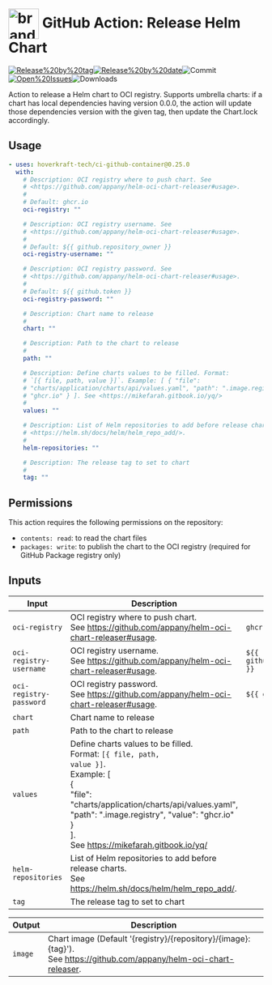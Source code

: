 <!-- start title -->

# <img src=".github/ghadocs/branding.svg" width="60px" align="center" alt="branding<icon:upload-cloud color:gray-dark>" /> GitHub Action: Release Helm Chart

<!-- end title -->
<!--
// jscpd:ignore-start
-->
<!-- markdownlint-disable MD013 -->
<!-- start badges -->

<a href="https%3A%2F%2Fgithub.com%2Fhoverkraft-tech%2Fci-github-container%2Freleases%2Flatest"><img src="https://img.shields.io/github/v/release/hoverkraft-tech/ci-github-container?display_name=tag&sort=semver&logo=github&style=flat-square" alt="Release%20by%20tag" /></a><a href="https%3A%2F%2Fgithub.com%2Fhoverkraft-tech%2Fci-github-container%2Freleases%2Flatest"><img src="https://img.shields.io/github/release-date/hoverkraft-tech/ci-github-container?display_name=tag&sort=semver&logo=github&style=flat-square" alt="Release%20by%20date" /></a><img src="https://img.shields.io/github/last-commit/hoverkraft-tech/ci-github-container?logo=github&style=flat-square" alt="Commit" /><a href="https%3A%2F%2Fgithub.com%2Fhoverkraft-tech%2Fci-github-container%2Fissues"><img src="https://img.shields.io/github/issues/hoverkraft-tech/ci-github-container?logo=github&style=flat-square" alt="Open%20Issues" /></a><img src="https://img.shields.io/github/downloads/hoverkraft-tech/ci-github-container/total?logo=github&style=flat-square" alt="Downloads" />

<!-- end badges -->
<!-- markdownlint-enable MD013 -->
<!--
// jscpd:ignore-end
-->
<!-- start description -->

Action to release a Helm chart to OCI registry.
Supports umbrella charts: if a chart has local dependencies having version 0.0.0,
the action will update those dependencies version with the given tag, then update the Chart.lock accordingly.

<!-- end description -->
<!-- start contents -->
<!-- end contents -->

## Usage

<!-- start usage -->

```yaml
- uses: hoverkraft-tech/ci-github-container@0.25.0
  with:
    # Description: OCI registry where to push chart. See
    # <https://github.com/appany/helm-oci-chart-releaser#usage>.
    #
    # Default: ghcr.io
    oci-registry: ""

    # Description: OCI registry username. See
    # <https://github.com/appany/helm-oci-chart-releaser#usage>.
    #
    # Default: ${{ github.repository_owner }}
    oci-registry-username: ""

    # Description: OCI registry password. See
    # <https://github.com/appany/helm-oci-chart-releaser#usage>.
    #
    # Default: ${{ github.token }}
    oci-registry-password: ""

    # Description: Chart name to release
    #
    chart: ""

    # Description: Path to the chart to release
    #
    path: ""

    # Description: Define charts values to be filled. Format:
    # `[{ file, path, value }]`. Example: [ { "file":
    # "charts/application/charts/api/values.yaml", "path": ".image.registry", "value":
    # "ghcr.io" } ]. See <https://mikefarah.gitbook.io/yq/>
    #
    values: ""

    # Description: List of Helm repositories to add before release charts. See
    # <https://helm.sh/docs/helm/helm_repo_add/>.
    #
    helm-repositories: ""

    # Description: The release tag to set to chart
    #
    tag: ""
```

<!-- end usage -->

## Permissions

This action requires the following permissions on the repository:

- `contents: read`: to read the chart files
- `packages: write`: to publish the chart to the OCI registry (required for GitHub Package registry only)

## Inputs

<!-- start inputs -->

| **Input**                          | **Description**                                                                                                                                                                                                                                                                          | **Default**                                 | **Required** |
| ---------------------------------- | ---------------------------------------------------------------------------------------------------------------------------------------------------------------------------------------------------------------------------------------------------------------------------------------- | ------------------------------------------- | ------------ |
| <code>oci-registry</code>          | OCI registry where to push chart.<br />See <https://github.com/appany/helm-oci-chart-releaser#usage>.                                                                                                                                                                                    | <code>ghcr.io</code>                        | **true**     |
| <code>oci-registry-username</code> | OCI registry username.<br />See <https://github.com/appany/helm-oci-chart-releaser#usage>.                                                                                                                                                                                               | <code>${{ github.repository_owner }}</code> | **true**     |
| <code>oci-registry-password</code> | OCI registry password.<br />See <https://github.com/appany/helm-oci-chart-releaser#usage>.                                                                                                                                                                                               | <code>${{ github.token }}</code>            | **true**     |
| <code>chart</code>                 | Chart name to release                                                                                                                                                                                                                                                                    |                                             | **true**     |
| <code>path</code>                  | Path to the chart to release                                                                                                                                                                                                                                                             |                                             | **true**     |
| <code>values</code>                | Define charts values to be filled.<br />Format: <code>[{ file, path, value }]</code>.<br />Example: [<br /> {<br /> "file": "charts/application/charts/api/values.yaml",<br /> "path": ".image.registry", "value": "ghcr.io"<br /> }<br />].<br />See <https://mikefarah.gitbook.io/yq/> |                                             | **false**    |
| <code>helm-repositories</code>     | List of Helm repositories to add before release charts.<br />See <https://helm.sh/docs/helm/helm_repo_add/>.                                                                                                                                                                             |                                             | **false**    |
| <code>tag</code>                   | The release tag to set to chart                                                                                                                                                                                                                                                          |                                             | **true**     |

<!-- end inputs -->
<!-- start outputs -->

| **Output**         | **Description**                                                                                                              |
| ------------------ | ---------------------------------------------------------------------------------------------------------------------------- |
| <code>image</code> | Chart image (Default '{registry}/{repository}/{image}:{tag}').<br />See <https://github.com/appany/helm-oci-chart-releaser>. |

<!-- end outputs -->
<!-- start [.github/ghadocs/examples/] -->
<!-- end [.github/ghadocs/examples/] -->
